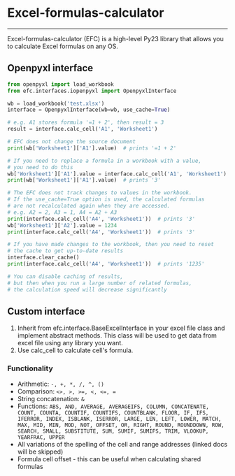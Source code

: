 # Excel-formulas-calculator

--- 
Excel-formulas-calculator (EFC) is a high-level Py23 library that allows you to calculate Excel formulas on any OS.

## Openpyxl interface
```python
from openpyxl import load_workbook
from efc.interfaces.iopenpyxl import OpenpyxlInterface

wb = load_workbook('test.xlsx')
interface = OpenpyxlInterface(wb=wb, use_cache=True)

# e.g. A1 stores formula '=1 + 2', then result = 3
result = interface.calc_cell('A1', 'Worksheet1')

# EFC does not change the source document
print(wb['Worksheet1']['A1'].value)  # prints '=1 + 2'

# If you need to replace a formula in a workbook with a value, 
# you need to do this
wb['Worksheet1']['A1'].value = interface.calc_cell('A1', 'Worksheet1')
print(wb['Worksheet1']['A1'].value)  # prints '3'

# The EFC does not track changes to values in the workbook. 
# If the use_cache=True option is used, the calculated formulas 
# are not recalculated again when they are accessed.
# e.g. A2 = 2, A3 = 1, A4 = A2 + A3
print(interface.calc_cell('A4', 'Worksheet1'))  # prints '3'
wb['Worksheet1']['A2'].value = 1234
print(interface.calc_cell('A4', 'Worksheet1'))  # prints '3'

# If you have made changes to the workbook, then you need to reset 
# the cache to get up-to-date results
interface.clear_cache()
print(interface.calc_cell('A4', 'Worksheet1'))  # prints '1235'

# You can disable caching of results, 
# but then when you run a large number of related formulas, 
# the calculation speed will decrease significantly
```


## Custom interface
1. Inherit from efc.interface.BaseExcelInterface in your excel file class and implement abstract methods. This class will be used to get data from excel file using any library you want.
2. Use calc_cell to calculate cell's formula.

### Functionality

* Arithmetic: ``-, +, *, /, ^, ()``
* Comparison: ``<>, >, >=, <, <=, =``
* String concatenation: ``&``
* Functions: `ABS, AND, AVERAGE, AVERAGEIFS, COLUMN, CONCATENATE, COUNT, COUNTA, COUNTIF, COUNTIFS, COUNTBLANK, FLOOR, IF, IFS, IFERROR, INDEX, ISBLANK, ISERROR, LARGE, LEN, LEFT, LOWER, MATCH, MAX, MID, MIN, MOD, NOT, OFFSET, OR, RIGHT, ROUND, ROUNDDOWN, ROW, SEARCH, SMALL, SUBSTITUTE, SUM, SUMIF, SUMIFS, TRIM, VLOOKUP, YEARFRAC, UPPER`
* All variations of the spelling of the cell and range addresses (linked docs will be skipped)
* Formula cell offset - this can be useful when calculating shared formulas
